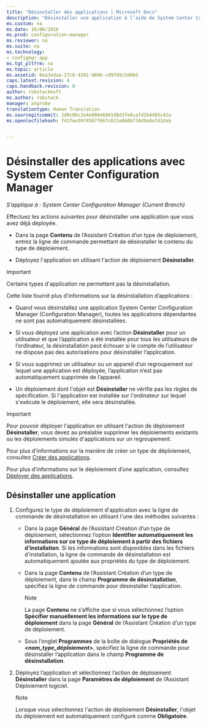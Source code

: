 ```yaml
---
title: "Désinstaller des applications | Microsoft Docs"
description: "Désinstaller une application à l’aide de System Center Configuration Manager"
ms.custom: na
ms.date: 10/06/2016
ms.prod: configuration-manager
ms.reviewer: na
ms.suite: na
ms.technology:
- configmgr-app
ms.tgt_pltfrm: na
ms.topic: article
ms.assetid: 0ea3edaa-27c6-4391-9896-cd97d9c5d06d
caps.latest.revision: 4
caps.handback.revision: 0
author: robstackmsft
ms.author: robstack
manager: angrobe
translationtype: Human Translation
ms.sourcegitcommit: 2d0c0bc2e4e080e6061d8d3fe6cafd264d95c42a
ms.openlocfilehash: f42fee5974567f667c015a6b0bf34d9a9a7d2dab


---
```

# <a name="uninstall-applications-with-system-center-configuration-manager"></a>Désinstaller des applications avec System Center Configuration Manager

*S’applique à : System Center Configuration Manager (Current Branch)*


Effectuez les actions suivantes pour désinstaller une application que vous avez déjà déployée.

-   Dans la page **Contenu** de l’Assistant Création d’un type de déploiement, entrez la ligne de commande permettant de désinstaller le contenu du type de déploiement.  

-   Déployez l'application en utilisant l'action de déploiement **Désinstaller**.  

> [!IMPORTANT]  
> Certains types d'application ne permettent pas la désinstallation.  

 Cette liste fournit plus d’informations sur la désinstallation d’applications :  

-   Quand vous désinstallez une application System Center Configuration Manager (Configuration Manager), toutes les applications dépendantes ne sont pas automatiquement désinstallées.  

-   Si vous déployez une application avec l’action **Désinstaller** pour un utilisateur et que l’application a été installée pour tous les utilisateurs de l’ordinateur, la désinstallation peut échouer si le compte de l’utilisateur ne dispose pas des autorisations pour désinstaller l’application.  

-   Si vous supprimez un utilisateur ou un appareil d’un regroupement sur lequel une application est déployée, l’application n’est pas automatiquement supprimée de l’appareil.  

-   Un déploiement dont l'objet est **Désinstaller** ne vérifie pas les règles de spécification. Si l'application est installée sur l'ordinateur sur lequel s'exécute le déploiement, elle sera désinstallée.  

> [!IMPORTANT]  
> Pour pouvoir déployer l'application en utilisant l'action de déploiement **Désinstaller**, vous devez au préalable supprimer les déploiements existants ou les déploiements simulés d'applications sur un regroupement.  

 Pour plus d’informations sur la manière de créer un type de déploiement, consultez [Créer des applications](../../apps/deploy-use/create-applications.md).  

 Pour plus d’informations sur le déploiement d’une application, consultez [Déployer des applications](../../apps/deploy-use/deploy-applications.md).  

## <a name="uninstall-an-application"></a>Désinstaller une application  

1.  Configurez le type de déploiement d'application avec la ligne de commande de désinstallation en utilisant l'une des méthodes suivantes :  

    -   Dans la page **Général** de l’Assistant Création d’un type de déploiement, sélectionnez l’option **Identifier automatiquement les informations sur ce type de déploiement à partir des fichiers d’installation**. Si les informations sont disponibles dans les fichiers d'installation, la ligne de commande de désinstallation est automatiquement ajoutée aux propriétés du type de déploiement.  

    -   Dans la page **Contenu** de l’Assistant Création d’un type de déploiement, dans le champ **Programme de désinstallation**, spécifiez la ligne de commande pour désinstaller l’application.  

        > [!NOTE]  
        >  La page **Contenu** ne s’affiche que si vous sélectionnez l’option **Spécifier manuellement les informations sur le type de déploiement** dans la page **Général** de l’Assistant Création d’un type de déploiement.  

    -   Sous l’onglet **Programmes** de la boîte de dialogue **Propriétés de <*nom_type_déploiement*>**, spécifiez la ligne de commande pour désinstaller l’application dans le champ **Programme de désinstallation**.  

2.  Déployez l’application et sélectionnez l’action de déploiement **Désinstaller** dans la page **Paramètres de déploiement** de l’Assistant Déploiement logiciel.  

    > [!NOTE]  
    >  Lorsque vous sélectionnez l'action de déploiement **Désinstaller**, l'objet du déploiement est automatiquement configuré comme **Obligatoire**.  



<!--HONumber=Dec16_HO3-->


